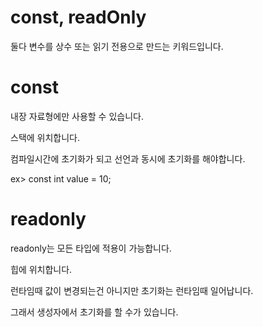 # const, readOnly

둘다 변수를 상수 또는 읽기 전용으로 만드는 키워드입니다.

# const

내장 자료형에만 사용할 수 있습니다.

스택에 위치합니다.

컴파일시간에 초기화가 되고 선언과 동시에 초기화를 해야합니다.

ex> const int value = 10;

# readonly

readonly는 모든 타입에 적용이 가능합니다.

힙에 위치합니다.

런타임때 값이 변경되는건 아니지만 초기화는 런타임때 일어납니다.

그래서 생성자에서 초기화를 할 수가 있습니다.
